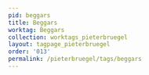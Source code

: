 ```yaml
---
pid: beggars
title: Beggars
worktag: Beggars
collection: worktags_pieterbruegel
layout: tagpage_pieterbruegel
order: '013'
permalink: /pieterbruegel/tags/beggars
---
```

